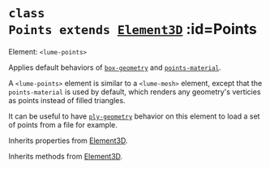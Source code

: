 
# <code>class <b>Points</b> extends [Element3D](../core/Element3D.md)</code> :id=Points

Element: `<lume-points>`

Applies default behaviors of
[`box-geometry`](../behaviors/mesh-behaviors/geometries/BoxGeometryBehavior)
and
[`points-material`](../behaviors/mesh-behaviors/materials/PhongMaterialBehavior).

A `<lume-points>` element is similar to a `<lume-mesh>` element, except that
the `points-material` is used by default, which renders any geometry's
verticies as points instead of filled triangles.

It can be useful to have
[`ply-geometry`](../behaviors/mesh-behaviors/geometries/PlyGeometryBehavior)
behavior on this element to load a set of points from a file for example.



Inherits properties from [Element3D](../core/Element3D.md).





Inherits methods from [Element3D](../core/Element3D.md).


        